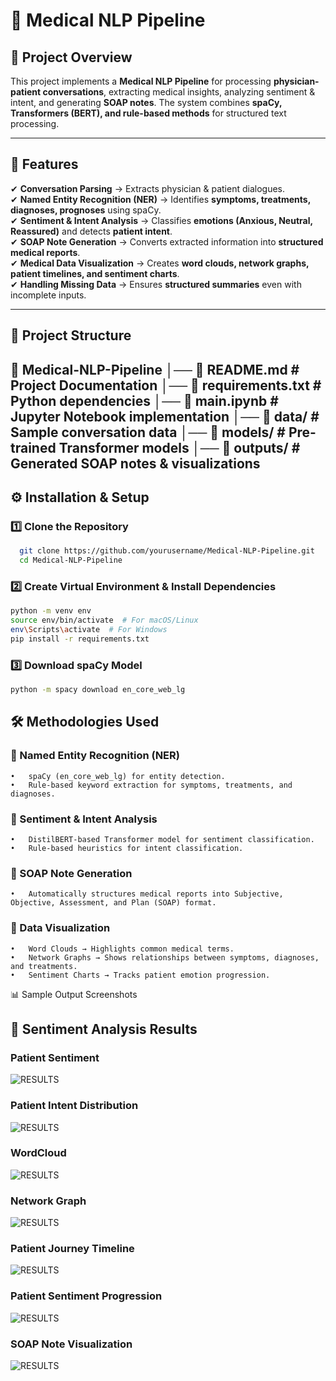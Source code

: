 # 🏥 Medical NLP Pipeline  

## 📌 Project Overview  
This project implements a **Medical NLP Pipeline** for processing **physician-patient conversations**, extracting medical insights, analyzing sentiment & intent, and generating **SOAP notes**. The system combines **spaCy, Transformers (BERT), and rule-based methods** for structured text processing.  

---

## 🚀 Features  
✔ **Conversation Parsing** → Extracts physician & patient dialogues.  
✔ **Named Entity Recognition (NER)** → Identifies **symptoms, treatments, diagnoses, prognoses** using spaCy.  
✔ **Sentiment & Intent Analysis** → Classifies **emotions (Anxious, Neutral, Reassured)** and detects **patient intent**.  
✔ **SOAP Note Generation** → Converts extracted information into **structured medical reports**.  
✔ **Medical Data Visualization** → Creates **word clouds, network graphs, patient timelines, and sentiment charts**.  
✔ **Handling Missing Data** → Ensures **structured summaries** even with incomplete inputs.  

---

## 📂 Project Structure  
📁 Medical-NLP-Pipeline
│── 📄 README.md          # Project Documentation
│── 📄 requirements.txt   # Python dependencies
│── 📄 main.ipynb         # Jupyter Notebook implementation
│── 📁 data/              # Sample conversation data
│── 📁 models/            # Pre-trained Transformer models
│── 📁 outputs/           # Generated SOAP notes & visualizations
---

## ⚙️ Installation & Setup  
### **1️⃣ Clone the Repository**  
```bash
  git clone https://github.com/yourusername/Medical-NLP-Pipeline.git
  cd Medical-NLP-Pipeline
```

### **2️⃣ Create Virtual Environment & Install Dependencies**
```bash
python -m venv env  
source env/bin/activate  # For macOS/Linux  
env\Scripts\activate  # For Windows  
pip install -r requirements.txt
```

### **3️⃣ Download spaCy Model**
```bash
python -m spacy download en_core_web_lg
```
## 🛠️ Methodologies Used

### 🔹 Named Entity Recognition (NER)
	•	spaCy (en_core_web_lg) for entity detection.
	•	Rule-based keyword extraction for symptoms, treatments, and diagnoses.

### 🔹 Sentiment & Intent Analysis
	•	DistilBERT-based Transformer model for sentiment classification.
	•	Rule-based heuristics for intent classification.

### 🔹 SOAP Note Generation
	•	Automatically structures medical reports into Subjective, Objective, Assessment, and Plan (SOAP) format.

### 🔹 Data Visualization
	•	Word Clouds → Highlights common medical terms.
	•	Network Graphs → Shows relationships between symptoms, diagnoses, and treatments.
	•	Sentiment Charts → Tracks patient emotion progression.
📊 Sample Output Screenshots

## 🔹 Sentiment Analysis Results
### Patient Sentiment
![RESULTS](https://github.com/tanish0510/Physician_Notetaker/blob/main/snaps/Screenshot%202025-03-11%20at%2012.06.52%E2%80%AFAM.png)

### Patient Intent Distribution
![RESULTS](https://github.com/tanish0510/Physician_Notetaker/blob/main/snaps/Screenshot%202025-03-11%20at%2012.06.57%E2%80%AFAM.png])

### WordCloud
![RESULTS](https://github.com/tanish0510/Physician_Notetaker/blob/main/snaps/Screenshot%202025-03-11%20at%2012.07.49%E2%80%AFAM.png)

### Network Graph
![RESULTS](https://github.com/tanish0510/Physician_Notetaker/blob/main/snaps/Screenshot%202025-03-11%20at%2012.08.01%E2%80%AFAM.png)

### Patient Journey Timeline
![RESULTS](https://github.com/tanish0510/Physician_Notetaker/blob/main/snaps/Screenshot%202025-03-11%20at%2012.08.10%E2%80%AFAM.png)

### Patient Sentiment Progression
![RESULTS](https://github.com/tanish0510/Physician_Notetaker/blob/main/snaps/Screenshot%202025-03-11%20at%2012.08.29%E2%80%AFAM.png)

### SOAP Note Visualization
![RESULTS](https://github.com/tanish0510/Physician_Notetaker/blob/main/snaps/Screenshot%202025-03-11%20at%2012.08.21%E2%80%AFAM.png)
